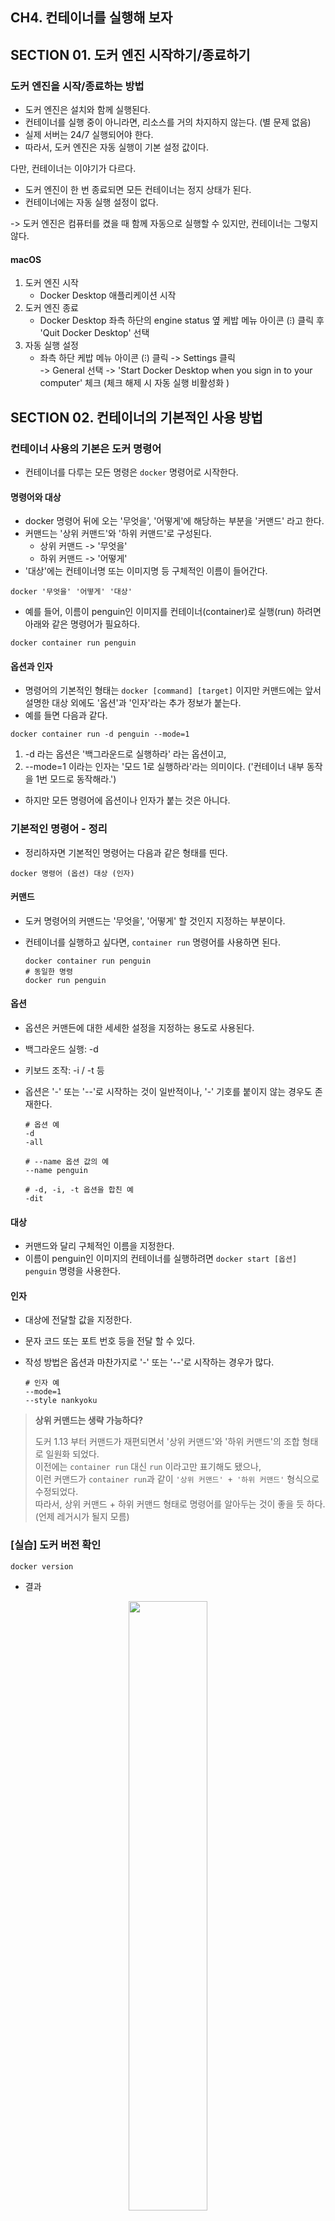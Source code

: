 CH4. 컨테이너를 실행해 보자
---

## SECTION 01. 도커 엔진 시작하기/종료하기 

### 도커 엔진을 시작/종료하는 방법

- 도커 엔진은 설치와 함께 실행된다.
- 컨테이너를 실행 중이 아니라면, 리소스를 거의 차지하지 않는다. (별 문제 없음)
- 실제 서버는 24/7 실행되어야 한다. 
- 따라서, 도커 엔진은 자동 실행이 기본 설정 값이다.

다만, 컨테이너는 이야기가 다르다.
- 도커 엔진이 한 번 종료되면 모든 컨테이너는 정지 상태가 된다. 
- 컨테이너에는 자동 실행 설정이 없다. 

-> 도커 엔진은 컴퓨터를 켰을 때 함께 자동으로 실행할 수 있지만, 컨테이너는 그렇지 않다.

#### macOS 
1. 도커 엔진 시작 
   - Docker Desktop 애플리케이션 시작 
2. 도커 엔진 종료 
   - Docker Desktop 좌측 하단의 engine status 옆 케밥 메뉴 아이콘 (⁝) 클릭 후 'Quit Docker Desktop' 선택 
3. 자동 실행 설정 
   - 좌측 하단 케밥 메뉴 아이콘 (⁝) 클릭  -> Settings 클릭  
  -> General 선택 -> 'Start Docker Desktop when you sign in to your computer' 체크 (체크 해제 시 자동 실행 비활성화 )

## SECTION 02. 컨테이너의 기본적인 사용 방법

### 컨테이너 사용의 기본은 도커 명령어 

- 컨테이너를 다루는 모든 명령은 `docker` 명령어로 시작한다.

#### 명령어와 대상 
- docker 명령어 뒤에 오는 '무엇을', '어떻게'에 해당하는 부분을 '커맨드' 라고 한다. 
- 커맨드는 '상위 커맨드'와 '하위 커맨드'로 구성된다.
  - 상위 커맨드 -> '무엇을'
  - 하위 커맨드 -> '어떻게'
- '대상'에는 컨테이너명 또는 이미지명 등 구체적인 이름이 들어간다.

```shell
docker '무엇을' '어떻게' '대상' 
```

- 예를 들어, 이름이 penguin인 이미지를 컨테이너(container)로 실행(run) 하려면 아래와 같은 명령어가 필요하다.
```shell
docker container run penguin
```

#### 옵션과 인자 

- 명령어의 기본적인 형태는 `docker [command] [target]` 이지만 커맨드에는 앞서 설명한 대상 외에도 '옵션'과 '인자'라는 추가 정보가 붙는다.
- 예를 들면 다음과 같다.
```shell
docker container run -d penguin --mode=1
```
1. -d 라는 옵션은 '백그라운드로 실행하라' 라는 옵션이고,
2. --mode=1 이라는 인자는 '모드 1로 실행하라'라는 의미이다. ('컨테이너 내부 동작을 1번 모드로 동작해라.')

- 하지만 모든 명령어에 옵션이나 인자가 붙는 것은 아니다.

### 기본적인 명령어 - 정리 

- 정리하자면 기본적인 명령어는 다음과 같은 형태를 띤다.
```shell
docker 명령어 (옵션) 대상 (인자)
```

#### 커맨드
- 도커 명령어의 커맨드는 '무엇을', '어떻게' 할 것인지 지정하는 부분이다. 
- 컨테이너를 실행하고 싶다면, `container run` 명령어를 사용하면 된다.

  ```shell
  docker container run penguin 
  # 동일한 명령 
  docker run penguin
  ```
#### 옵션
- 옵션은 커맨든에 대한 세세한 설정을 지정하는 용도로 사용된다.
- 백그라운드 실행: -d
- 키보드 조작: -i / -t 등 
- 옵션은 '-' 또는 '--'로 시작하는 것이 일반적이나, '-' 기호를 붙이지 않는 경우도 존재한다.

    ```shell
    # 옵션 예 
    -d
    -all

    # --name 옵션 값의 예 
    --name penguin

    # -d, -i, -t 옵션을 합친 예 
    -dit  
    ``` 
    
#### 대상
- 커맨드와 달리 구체적인 이름을 지정한다. 
- 이름이 penguin인 이미지의 컨테이너를 실행하려면 `docker start [옵션] penguin` 명령을 사용한다.
  
#### 인자 
- 대상에 전달할 값을 지정한다. 
- 문자 코드 또는 포트 번호 등을 전달 할 수 있다. 
- 작성 방법은 옵션과 마찬가지로 '-' 또는 '--'로 시작하는 경우가 많다. 
  
    ```shell
    # 인자 예 
    --mode=1
    --style nankyoku
    ```

> **상위 커맨드는 생략 가능하다?**
> 
> 도커 1.13 부터 커맨드가 재편되면서 '상위 커맨드'와 '하위 커맨드'의 조합 형태로 일원화 되었다.  
> 이전에는 `container run` 대신 `run` 이라고만 표기해도 됐으나,  
> 이런 커맨드가 `container run`과 같이 `'상위 커맨드' + '하위 커맨드'` 형식으로 수정되었다.  
> 따라서, 상위 커맨드 + 하위 커맨드 형태로 명령어를 알아두는 것이 좋을 듯 하다. (언제 레거시가 될지 모름)

### [실습] 도커 버전 확인 
```shell
docker version
```
- 결과 
<p align="center">
<img src='./images/docker version.png' width=50%>
</p>

### 대표적인 명령어 

#### 컨테이너 조작 관련 커맨드 (상위 커맨드 `container`)

- 컨테이너를 실행하거나 종료하고, 컨테이너 목록을 확인하는 등 컨테이너를 다루기 위해 사용하는 커맨드로,  
  컨테이너를 대상으로 어떤 작업을 수행 할지는 하위 커맨드를 통해 지정한다.

    ```shell
    docker container 하위_커맨드 [옵션]
    ```
- 주요 하위 커맨드 
  - `start`: 컨테이너를 실행
  - `stop`: 컨테이너를 정지
  - `create`: 도커 이미지로부터 컨테이너를 생성
  - `run`: 도커 이미지를 내려받고 컨테이너를 생성해 실행함 (== docker image pull + docker contaier create + docker container start)
  - `rm`: 정지 상태의 컨테이너를 삭제 
  - `exec`: 실행 중인 컨테이너 속에서 프로그램을 실행 
  - `ls`: 컨테이너 목록 출력
  - `cp`: 도커 컨테이너와 도커 호스트 간에 파일을 복사 
  - `commit`: 도커 컨테이너를 이미지로 변환 

#### 이미지 조작 관련 커맨드 (상위 커맨드 `image`)

- 이미지를 내려받거나 검색하는 등 이미지와 관련된 기능을 실행하는 커맨드로,  
  이미지를 대상으로 어떤 작업을 수행 할지는 하위 커맨드를 통해 지정한다.
    ```shell
    docker image 하위_커맨드 [옵션]
    ```

- 주요 하위 커맨드 
  - `pull`: 도커 허브 등의 리포토리에서 이미지를 내려받음
  - `rm`: 도커 이미지 삭제 
  - `ls`: 내려 받은 이미지의 목록을 출력 
  - `build`: 도커 이미지 생성

#### 볼륨 조작 관련 커맨드 (상위 커맨드 `volume`)

- 볼륨 생성, 목록 확인, 삭제 등 볼륨(컨터이너에 마운트 가능한 스토리지)과 과련된 기능을 실행하는 커맨드로,  
  볼륨을 대상으로 어떤 작업을 수행 할지는 하위 커맨드를 통해 지정한다.
    ```shell
    docker volumne 하위_커맨드 [옵션]
    ```
- 주요 하위 커맨드 
  - `create`: 볼륨 생성
  - `inspect`: 볼륨 상세 정보 출력
  - `ls`: 볼륨 목록 출력
  - `prune`: 현재 마운트되지 않은 볼륨 목록 삭제 
  - `rm`: 지정한 볼륨 삭제 
  
#### 네트워크 조작 관련 커맨드 (상위 커맨드 `network`)

- 도커 네트워크의 생성, 삭제, 컨테이너의 네트워크 접속 및 접속 해제 등 도커 네트워크와 관련된 기능을 실행하는 커맨드이다.  
- 도커 네트워크란 도커 요소 간의 통신에 사용하는 가상 네트워크를 가리킨다.

    ```shell
    docker network 하위_커맨드 [옵션]
    ```
- 주요 하위 커맨드 
  - `connect`: 컨테이너를 도커 네트워크에 연결
  - `disconnect`: 컨테이너의 도커 네트워크 연결 해제 
  - `create`: 도커 네트워크 생성
  - `inspect`: 도커 네트워크의 상세 정보 출력
  - `ls`: 도커 네트워크 목록 출력
  - `prune`: 현재 컨테이너가 접속하지 않은 네트워크를 모두 삭제 
  - `rm`: 지정한 네트워크 삭제

#### 그 밖의 상위 커맨드 

- 위의 대표적인 상위 커맨드 외에도 다양한 상위 커맨드가 존재한다.
- 하지만, 아직까지 나와 같은 도커 초보자는 사용할 일이 없는 커맨드이기에 '그냥 이런 것도 있다' 정도만 알아두자.
- 그 밖의 상위 커맨드 
  - `checkpoint`: 현재 상태를 일시적으로 저장한 후, 나중에 해당 시점의 상태로 되돌릴 수 있다.
  - `node`: 도커 스웜의 노드를 관리하는 기능 
  - `plugin`: 플러그인 관리 기능
  - `secret`: 도커 스웜의 비밀값 정보 관리 기능 
  - `service`: 도커 스웜의 서비스 관리 기능
  - `stack`: 도커 스웜 또는 쿠버네티스에서 여러 개의 서비스를 합쳐 구성한 스택을 관리하는 기능
  - `swarm`: 도커 스웜을 관리하는 기능
  - `system`: 도커 엔진의 정보를 확인하는 기능
  
#### 단독 사용 커맨드 

- 상위 커맨드 없이 단독으로 쓰이는 커맨드가 4가지 있다. 
- 주로 도커 허브의 검색이나 로그인에 사용되는 커맨드이다.
- 단독 커맨드 
  - `login`: 도커 레지스트리에 로그인
  - `logout`: 도커 레지스트리에서 로그아웃
  - `search`: 도커 레지스트리에서 검색
  - `version`: 도커 엔진 및 명령행 도구의 버전 출력


## SECTION 03. 컨테이너의 생성과 삭제, 실행, 정지

### docker run 커맨드와 docker stop, docker rm 커맨드 

- 컨테이너의 생애주기 
  - 생성: create
  - 실행: start
  - 정지: stop
  - 폐기: rm

#### 컨테이너를 생성하고 실행하는 커맨드: docker container run
```shell
docker container run (옵션) 이미지 (인자)
```

- 컨테이너를 실행하는 커맨드
- 도커 컨테이너를 **생성**하고, **실행**하는 기능을 한다.
- 컨테이너 생성에 필요한 이미지가 없다면, **내려받는 기능**도 한다.
- `docker container create` + `docker container start` + `docker image pull` 의 기능을 모두 수행한다.
- '대상'으로는 사용할 이미지의 이름을 지정한다.
-  주요 옵션 
   -  `--name 컨테이너_이름`: 컨테이너 이름 지정
   -  `-p 호스트_포트번호:컨테이너_포트번호`: 포트 번호 지정
   -  `-v 호스트_디스크:컨테이너_디렉터리`: 볼륨 마운트 
   -  `--net=네트워크_이름`: 컨테이너를 네트워크에 연결
   -  `-e 환경변수_이름=값`: 환경변수 설정
   -  `-d`: 백그라운드로 실행
   -  `-i`: 컨테이너에 터미널(키보드) 연결
   -  `-t`: 특수 키를 사용 가능하도록 설정 
   -  `-help`: 사용 방법 안내 메시지 출력

#### 컨테이너를 정지하는 커맨드: docker container stop 
```shell
docker container stop 컨테이너_이름
```

- 컨테이너를 삭제하기 위해서는 먼저 반드시 컨테이너를 정지시켜야 한다. 
- 해당 커맨드에는 옵션이나 인자를 지정하는 경우가 많지 않다.

#### 컨테이너를 삭제하는 커맨드: docker container rm
```shell
docker container rm 컨테이너_이름
```

- 컨테이너를 삭제하는 커맨드이다.
- 정지 상태가 아닌 컨테이너를 대상으로 실행하면 오류가 발생하고, 컨테이너가 삭제되지 않는다.
- stop 커맨드와 마찬가지로 옵션이나 인자를 지정하는 경우가 거의 없다.


### docker ps 커맨드 
```shell
# 실행 중인 컨테이너 목록 출력 
docker ps 
# 현재 존재하는 모든 컨테이너 목록 출력
docker container ls
```
- `docker container ls` 와 동일 
- 현재 실행 중인 컨테이너 목록을 출력하는 커맨드
- -a 옵션을 추가하면 현재 존재하는 컨테이너(정지 상태 컨테이너 포함) 목록을 모두 출력한다. 
- 확인 가능한 정보  
    - CONTAINER ID: 컨테이너 식별자
    - IMAGE: 컨테이너 생성 시 사용한 이미지 이름
    - COMMAND: 컨테이너 실행 시 실행하도록 설정된 프로그램 이름
    - CREATED: 컨테이너 생성 후 경과 시간 
    - STATUS: 컨테이너 현재 상태
    - PORTS: 컨테이너에 할당 된 포트 번호 (host port num -> container port num)
    - NAMES: 컨테이너 이름

>### [실습] 컨테이너를 생성하고, 실행, 상태 확인, 종료, 삭제 해보자
>
>- 실습 대상: 아파치 컨테이너 
>- 아파치: 웹 서버 기능을 제공하는 소프트웨어
>- 아파치 이미지 이름: httpd
>
>#### step 01. run (container run)
>```shell
>docker run --name apa000ex1 -d httpd
>```
>- 결과  
>    <img src="./images/docker run.png" width=50%>
>
>#### step 02. ps (container ls)
>```shell
>dockr ps
>```
>
>- 결과  
>    <img src="./images/docker ps.png" width=70%>
>
>  - STATUS 가 'Up' 이므로 해당 컨테이너는 실행 중이다.
>
>#### step 03. stop (container stop)
>```shell
>docker stop apa000ex1
>```
>- 결과  
>    <img src="./images/docker stop.png" width=30%>
>
>#### stpe 04. ps (container ls)
>```shell
>dockr container ls
>```
>
>- 결과  
>    <img src="./images/docker ps02.png" width=60%>
>  
>  - apa000ex1 컨테이너가 목록에 보이지 않음 -> 정상 종료 
>
>#### step 05. ps with '-a' option
>```shell
>dockr ps -a
>```
>
>- 결과  
>    <img src="./images/docker ps-a.png" width=80%>
>
>  - STATUS가 'Exited'이므로 컨테이너는 존재하지만 종료된 상태이다.
>
>#### step 06. rm 
>```shell
>docker rm apa000ex1
>```
>- 결과  
>    <img src="./images/docker rm.png" width=30%>
>
>
>#### step 07. ps -a
>```shell
>docker ps -a
>```
>
>- 결과  
>    <img src="./images/docker ps-a02.png" width=60%>

## SECTION 04. 컨테이너의 통신 

### 아파치란?

- 웹 서버 기능을 제공하는 소프트웨어 
- 아파치가 동작 중인 서버에 파일을 두면 이 파일을 웹 사이트 형태로 볼 수 있다.  
(대부분의 웹 사이트는 HTML, 이미지 그리고 프로그램 파일로 구성)

- 웹 브라우저를 통해 컨테이너에 접근이 가능하게 하려면 컨테이너를 실행할 때 설정이 필요하다. 
- 또한, 이 설정은 컨테이너 생성 후 기본적으로 변경이 불가능하다.
- 따라서, docker run 커맨드에 옵션 형태로 설정한다.

### 컨테이너와 통신하려면 

- 웹 브라우저를 통해 컨테이너에 접근하려면 외부와 접속하기 위한 설정이 필요하다. 
- 이를 위해 포트(port)를 설정한다.
    > **포트란? portran?**
    > 통신 내용이 드나드는 통로를 의미한다.
- 아파치는 서버에서 정해둔 포트(80번 포트)에서 웹사이트에 대한 접근을 기다리다가  
  사용자가 이 포트를 통해 접근해 오면 요청에 따라 웹사이트의 페이지를 제공한다.
- 하지만 컨테이너 속에서 실행 중인 아파치는 외부와 직접적인 연결 상태가 아니기 때문에 외부에서 접근이 불가능하다.
- 따라서, 컨테이너를 실행 중인 물리적인 서버(컴퓨터)가 외부의 접근을 대신 받아 전달해준다.

```shell
# 포트 설정 방법
 -p host_port_num:container_port_num

# 실제 예시 
-p 8080:80
```

- 이때, 여러 웹서버를 사용할 예정이거나, host server의 Port가 이미 사용 중인 경우 겹치지 않게 포트번호를 설정해주어야 한다.

>### [실습] 통신이 가능한 컨테이너 생성 
>
>#### step 01. run 
>```shell
>docker container run --name apa000exe2 -d -p 8080:80 httpd
>```
>- 결과  
>  
>    <img src='./images/docker run apa000exe2.png' width=70%>
>
>#### step 02. ps 
>```shell
>docker container ls
>```
>- 결과  
>  
>    <img src='./images/docker container ls.png' width=80%>
>
>#### step 03. 웹 브라우저 확인
>- http://localhost:8080
>
>- 결과  
>  
>    <img src='./images/it works.png' width=10%>
>
>#### step 04. stop 
>```shell
>docker container stop apa000ex2
>```
>- 결과  
>  
>    <img src='./images/docker stop 02.png' width=40%>
>
>#### step 05. rm
>```shell
>docker container rm apa000ex2
>```
>- 결과  
>  
>    <img src='./images/docker rm 02.png' width=40%>
>
>#### step 06. ps -a
>```shell
>docker container ps -a
>```
>- 결과  
>  
>    <img src='./images/docker ps-a03.png' width=60%>

## SECTION 05. 컨테이너 생성에 익숙해지기 

(시간 상 스킵 ..)

## SECTION 06. 이미지 삭제 

### 이미지 삭제 

- 컨테이너를 삭제해도 이미지는 남는다. (빵을 다 먹어도 빵틀은 남아있다.)
- 이미지가 늘어나면 스토리지 용량에 부담이 된다. 
- 따라서, 필요 없어진 이미지는 바로바로 처리해주는 것이 좋다.
- 이미지를 삭제할 때는 `이미지 ID` 또는 `이미지 이름`으로 지정한다.
- 이미지로 실행한 컨테이너가 남아 있으면 이미지 삭제가 불가능하므로, 우선적으로 '컨테이너를 종료->제거' 한 후 이미지를 삭제해야 한다.

### docker image rm 커맨드 

- 이미지 삭제를 위해서는 `docker image rm` 커맨드를 사용한다.
- 여기서, `image` 커맨드는 생략이 불가능하다. (생략할 경우 `docker container rm` 커맨드가 실행됨)

```shell
# 이미지 이름을 이용한 단일 이미지 삭제
docker image rm 이미지_이름

# 이미지 ID를 이용한 단일 이미지 삭제 
docker image rm 이미지_ID

# 이미지 이름을 이용한 여러 이미지 삭제 
docker image rm 이미지_이름01 이미지_이름02 이미지_이름03
```

### docker image ls 커맨드 

- 이미지를 삭제하려면 이미지 이름 또는 이미지 ID를 알아야 한다.
- 컨테이너 목록을 출력하는 `docker container ls` (`docker ps`)가 있듯이, 이미지 목록을 확인하는 커맨드도 존재한다. 
- `docker container ls`와 달리 `-a` 옵션은 사용이 불가능하다. (이미지는 컨테이너와 달리 상태가 없는 정적인 존재)

- 이미지 목록의 정보 
  - REPOSITORY: 이미지 이름 
  - TAG: 버전 정보 
  - IMAGE ID: 이미지 식별자
  - CREATED: 이미지 생성 후 경과된 시간
  - SIZE: 이미지 전체 용량
  
>### [실습] 이미지 삭제하기
>
>#### step 01. 잔여 컨테이너 확인
>```shell
>docker container ls -a
>```
>
>- 결과 
>  
>  <img src='./images/docker container ls -a.png' width=70%>
>
>#### step 02. image ls
>```shell
>docker image ls
>```
>
>- 결과 
>  
>  <img src='./images/docker image ls.png' width=60%>
>
>#### step 03. image rm
>```shell
>docker image rm httpd
>```
>
>- 결과 
>  
>  <img src='./images/docker image rm httpd.png' width=60%>
>
>#### step 04. image ls
>```shell
>docker image ls
>```
>
>- 결과 
>  
>  <img src='./images/docker image ls 02.png' width=50%>
